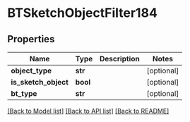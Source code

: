 # BTSketchObjectFilter184

## Properties
Name | Type | Description | Notes
------------ | ------------- | ------------- | -------------
**object_type** | **str** |  | [optional] 
**is_sketch_object** | **bool** |  | [optional] 
**bt_type** | **str** |  | [optional] 

[[Back to Model list]](../README.md#documentation-for-models) [[Back to API list]](../README.md#documentation-for-api-endpoints) [[Back to README]](../README.md)


